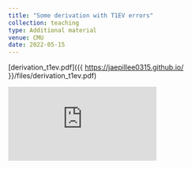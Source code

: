 ```yaml
---
title: "Some derivation with T1EV errors"
collection: teaching
type: Additional material
venue: CMU
date: 2022-05-15
---
```


[derivation_t1ev.pdf]({{ https://jaepillee0315.github.io/ }}/files/derivation_t1ev.pdf)

<embed src="https://jaepillee0315.github.io/files/derivation_t1ev.pdf" type="application/pdf" />
